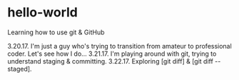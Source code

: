 # hello-world
Learning how to use git & GitHub

3.20.17. I'm just a guy who's trying to transition from amateur to professional coder. Let's see how I do...
3.21.17. I'm playing around with git, trying to understand staging & committing.
3.22.17. Exploring [git diff] & [git diff --staged].
